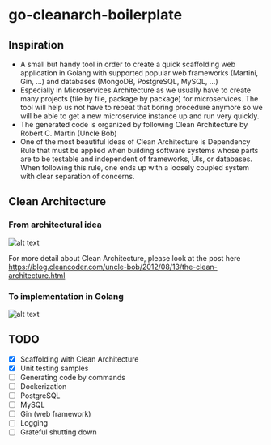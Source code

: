 # go-cleanarch-boilerplate
## Inspiration
- A small but handy tool in order to create a quick scaffolding web application in Golang with supported popular web frameworks (Martini, Gin, ...) and databases (MongoDB, PostgreSQL, MySQL, ...)
- Especially in Microservices Architecture as we usually have to create many projects (file by file, package by package) for microservices. The tool will help us not have to repeat that boring procedure anymore so we will be able to get a new microservice instance up and run very quickly.
- The generated code is organized by following Clean Architecture by Robert C. Martin (Uncle Bob)
- One of the most beautiful ideas of Clean Architecture is Dependency Rule that must be applied when building software systems whose parts are to be testable and independent of frameworks, UIs, or databases. When following this rule, one ends up with a loosely coupled system with clear separation of concerns.
## Clean Architecture
### From architectural idea
![alt text](https://github.com/minhduccm/go-cleanarch-boilerplate/blob/master/images/clean-arch-idea.png "Clean Architecture")

For more detail about Clean Architecture, please look at the post here https://blog.cleancoder.com/uncle-bob/2012/08/13/the-clean-architecture.html
### To implementation in Golang
![alt text](https://github.com/minhduccm/go-cleanarch-boilerplate/blob/master/images/clean-arch-implementation.png "Implementation")
## TODO
* [x] Scaffolding with Clean Architecture
* [x] Unit testing samples
* [ ] Generating code by commands
* [ ] Dockerization
* [ ] PostgreSQL
* [ ] MySQL
* [ ] Gin (web framework)
* [ ] Logging
* [ ] Grateful shutting down
